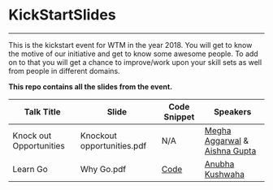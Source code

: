# KickStartSlides
----------------------

This is the kickstart event for WTM in the year 2018. You will get to know the motive of our initiative and get to know some awesome people. To add on to that you will get a chance to improve/work upon your skill sets as well from people in different domains.

**This repo contains all the slides from the event.**

|  Talk Title  |  Slide  |  Code Snippet | Speakers |
|--------------|---------|---------------|----------|
| Knock out Opportunities | Knockout opportunities.pdf | N/A | [Megha Aggarwal](https://github.com/codeb1ooded) & [Aishna Gupta](https://github.com/aishna2502) |
| Learn Go | Why Go.pdf | [Code](https://github.com/WTM-NewDelhi/GoConcurrency) | [Anubha Kushwaha](https://github.com/anubhakushwaha)
